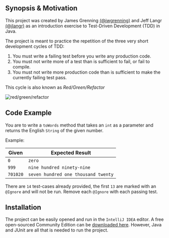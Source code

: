 ## Synopsis & Motivation
This project was created by James Grenning [(@jwgrenning)](https://github.com/jwgrenning) and Jeff Langr [(@jlangr)](https://github.com/jlangr) 
as an introduction exercise to Test-Driven Development (TDD) in Java.

The project is meant to practice the repetition of the three very short development cycles of TDD:  

1. You must write a failing test before you write any production code.  
2. You must not write more of a test than is sufficient to fail, or fail to compile.  
3. You must not write more production code than is sufficient to make the currently failing test pass.  

This cycle is also known as _Red/Green/Refactor_  
  
![red/green/refactor](http://marcabraham.files.wordpress.com/2012/04/06_red_green_refactor.jpg)
  
## Code Example
You are to write a `toWords` method that takes an `int` as a parameter and returns the English `String` of the given number.  
  
Example:  

| Given         | Expected Result |
| ------------- |---------------- |
| `0`           | `zero`          |
| `999`         | `nine hundred ninety-nine`|
| `701020`      | `seven hundred one thousand twenty`|

There are `14` test-cases already provided, the first `13` are marked with an `@Ignore` and will not be run. Remove each `@Ignore` with each passing test.

## Installation
The project can be easily opened and run in the `IntelliJ IDEA` editor. A free open-sourced Community Edition can be [downloaded here](https://www.jetbrains.com/idea/#chooseYourEdition). However, Java and JUnit are all that is needed to run the project. 

 
 
